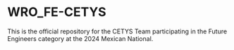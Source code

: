 # WRO_FE-CETYS
This is the official repository for the CETYS Team participating in the Future Engineers category at the 2024 Mexican National. 
